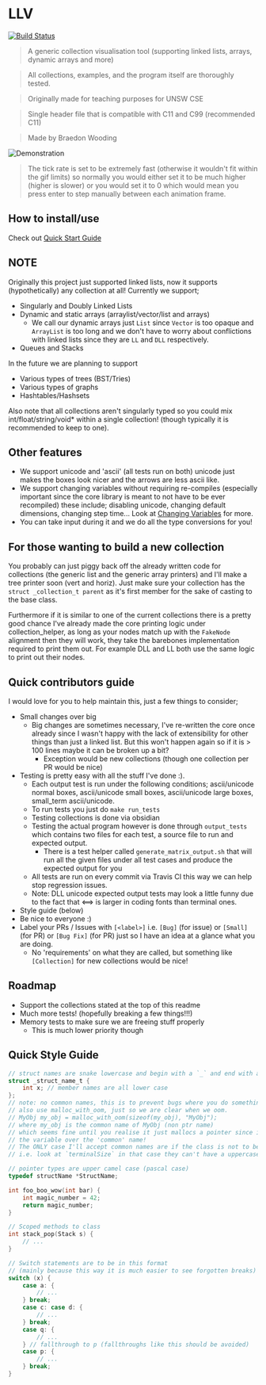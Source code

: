 # LLV

[![Build Status](https://travis-ci.com/BraedonWooding/LLV.svg?branch=master)](https://travis-ci.com/BraedonWooding/LLV)

> A generic collection visualisation tool (supporting linked lists, arrays, dynamic arrays and more)

> All collections, examples, and the program itself are thoroughly tested.

> Originally made for teaching purposes for UNSW CSE

> Single header file that is compatible with C11 and C99 (recommended C11)

> Made by Braedon Wooding

![Demonstration](https://user-images.githubusercontent.com/22880786/51027673-9d2a4d00-15e5-11e9-9ead-787631546460.gif)

> The tick rate is set to be extremely fast (otherwise it wouldn't fit within the gif limits) so normally you would either set it to be much higher (higher is slower) or you would set it to 0 which would mean you press enter to step manually between each animation frame.

## How to install/use

Check out [Quick Start Guide](https://github.com/BraedonWooding/LLV/wiki/Quick-Start)

## NOTE

Originally this project just supported linked lists, now it supports (hypothetically) any collection at all!  Currently we support;

- Singularly and Doubly Linked Lists
- Dynamic and static arrays (arraylist/vector/list and arrays)
  - We call our dynamic arrays just `List` since `Vector` is too opaque and `ArrayList` is too long and we don't have to worry about conflictions with linked lists since they are `LL` and `DLL` respectively.
- Queues and Stacks

In the future we are planning to support

- Various types of trees (BST/Tries)
- Various types of graphs
- Hashtables/Hashsets

Also note that all collections aren't singularly typed so you could mix int/float/string/void* within a single collection!  (though typically it is recommended to keep to one).

## Other features

- We support unicode and 'ascii' (all tests run on both) unicode just makes the boxes look nicer and the arrows are less ascii like.
- We support changing variables without requiring re-compiles (especially important since the core library is meant to not have to be ever recompiled) these include; disabling unicode, changing default dimensions, changing step time...  Look at [Changing Variables](https://github.com/BraedonWooding/LLV/wiki/Reference-Sheet#variables) for more.
- You can take input during it and we do all the type conversions for you!

## For those wanting to build a new collection

You probably can just piggy back off the already written code for collections (the generic list and the generic array printers) and I'll make a tree printer soon (vert and horiz).  Just make sure your collection has the `struct _collection_t parent` as it's first member for the sake of casting to the base class.

Furthermore if it is similar to one of the current collections there is a pretty good chance I've already made the core printing logic under collection_helper, as long as your nodes match up with the `FakeNode` alignment then they will work, they take the barebones implementation required to print them out.  For example DLL and LL both use the same logic to print out their nodes.

## Quick contributors guide

I would love for you to help maintain this, just a few things to consider;

- Small changes over big
  - Big changes are sometimes necessary, I've re-written the core once already
    since I wasn't happy with the lack of extensibility for other things than
    just a linked list.  But this won't happen again so if it is > 100 lines maybe it can be broken up a bit?
    - Exception would be new collections (though one collection per PR would be nice)
- Testing is pretty easy with all the stuff I've done :).
  - Each output test is run under the following conditions; ascii/unicode normal boxes, ascii/unicode small boxes, ascii/unicode large boxes, small_term ascii/unicode.
  - To run tests you just do `make run_tests`
  - Testing collections is done via obsidian
  - Testing the actual program however is done through `output_tests` which contains two files for each test, a source file to run and expected output.
    - There is a test helper called `generate_matrix_output.sh` that will run all the given files under all test cases and produce the expected output for you
  - All tests are run on every commit via Travis CI this way we can help stop regression issues.
  - Note: DLL unicode expected output tests may look a little funny due to the fact that ⟺ is larger in coding fonts than terminal ones.
- Style guide (below)
- Be nice to everyone :)
- Label your PRs / Issues with `[<label>]` i.e. `[Bug]` (for issue) or `[Small]` (for PR)
  or `[Bug Fix]` (for PR) just so I have an idea at a glance what you are doing.
  - No 'requirements' on what they are called, but something like `[Collection]` for new collections would be nice!

## Roadmap

- Support the collections stated at the top of this readme
- Much more tests! (hopefully breaking a few things!!!)
- Memory tests to make sure we are freeing stuff properly
  - This is much lower priority though

## Quick Style Guide

```C
// struct names are snake lowercase and begin with a `_` and end with a `_t`
struct _struct_name_t {
    int x; // member names are all lower case
};
// note: no common names, this is to prevent bugs where you do something like
// also use malloc_with_oom, just so we are clear when we oom.
// MyObj my_obj = malloc_with_oom(sizeof(my_obj), "MyObj");
// where my_obj is the common name of MyObj (non ptr name)
// which seems fine until you realise it just mallocs a pointer since it proritises
// the variable over the 'common' name!
// The ONLY case I'll accept common names are if the class is not to be malloc'd
// i.e. look at `terminalSize` in that case they can't have a uppercase pointer name

// pointer types are upper camel case (pascal case)
typedef structName *StructName;

int foo_boo_wow(int bar) {
    int magic_number = 42;
    return magic_number;
}

// Scoped methods to class
int stack_pop(Stack s) {
    // ...
}

// Switch statements are to be in this format
// (mainly because this way it is much easier to see forgotten breaks)
switch (x) {
    case a: {
        // ...
    } break;
    case c: case d: {
        // ...
    } break;
    case q: {
        // ...
    } // fallthrough to p (fallthroughs like this should be avoided)
    case p: {
        // ...
    } break;
}
```
